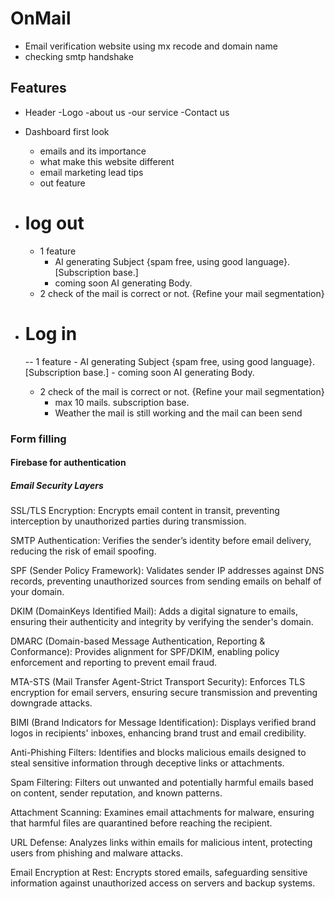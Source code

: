 # OnMail 
- Email verification website using mx recode and domain name 
- checking smtp handshake

## Features 
- Header
    -Logo
    -about us
    -our service
    -Contact us
- Dashboard first look
    - emails and its importance
    - what make this website different
    - email marketing lead tips
    - out feature
- # log out
    - 1 feature 
        - AI generating Subject {spam free, using good language}.
            [Subscription base.]
        - coming soon AI generating Body.
    - 2 check of the mail is correct or not.
    {Refine your mail segmentation}
    

- # Log in 
    -- 1 feature 
        - AI generating Subject {spam free, using good language}.
            [Subscription base.]
        - coming soon AI generating Body.
     - 2 check of the mail is correct or not.
    {Refine your mail segmentation}
        - max 10 mails. subscription base.
        - Weather the mail is still working and the mail can been send 


### Form filling
#### Firebase for authentication


##### Email Security Layers
SSL/TLS Encryption: Encrypts email content in transit, preventing interception by unauthorized parties during transmission.

SMTP Authentication: Verifies the sender’s identity before email delivery, reducing the risk of email spoofing.

SPF (Sender Policy Framework): Validates sender IP addresses against DNS records, preventing unauthorized sources from sending emails on behalf of your domain.

DKIM (DomainKeys Identified Mail): Adds a digital signature to emails, ensuring their authenticity and integrity by verifying the sender's domain.

DMARC (Domain-based Message Authentication, Reporting & Conformance): Provides alignment for SPF/DKIM, enabling policy enforcement and reporting to prevent email fraud.

MTA-STS (Mail Transfer Agent-Strict Transport Security): Enforces TLS encryption for email servers, ensuring secure transmission and preventing downgrade attacks.

BIMI (Brand Indicators for Message Identification): Displays verified brand logos in recipients' inboxes, enhancing brand trust and email credibility.

Anti-Phishing Filters: Identifies and blocks malicious emails designed to steal sensitive information through deceptive links or attachments.

Spam Filtering: Filters out unwanted and potentially harmful emails based on content, sender reputation, and known patterns.

Attachment Scanning: Examines email attachments for malware, ensuring that harmful files are quarantined before reaching the recipient.

URL Defense: Analyzes links within emails for malicious intent, protecting users from phishing and malware attacks.

Email Encryption at Rest: Encrypts stored emails, safeguarding sensitive information against unauthorized access on servers and backup systems.








